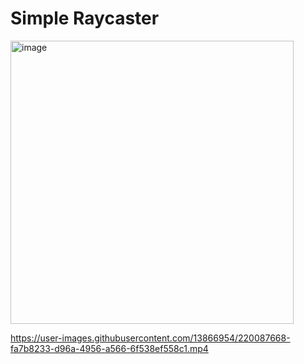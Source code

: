 # Simple Raycaster <cub3D>

<img width="453" alt="image" src="https://user-images.githubusercontent.com/89840461/219872146-6875f28c-744c-4cd1-9c76-d275abee1861.png">

https://user-images.githubusercontent.com/13866954/220087668-fa7b8233-d96a-4956-a566-6f538ef558c1.mp4
